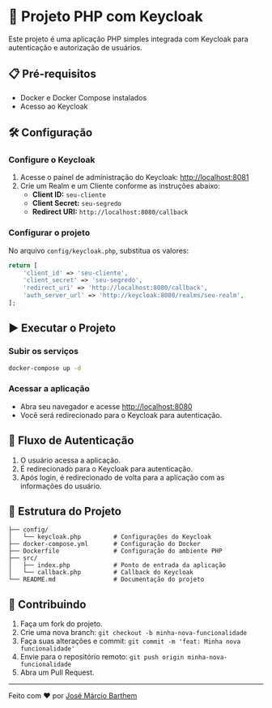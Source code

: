 # 🚀 Projeto PHP com Keycloak

Este projeto é uma aplicação PHP simples integrada com Keycloak para autenticação e autorização de usuários.

## 📋 Pré-requisitos

- Docker e Docker Compose instalados
- Acesso ao Keycloak

## 🛠️ Configuração

### Configure o Keycloak

1. Acesse o painel de administração do Keycloak: [http://localhost:8081](http://localhost:8081)
2. Crie um Realm e um Cliente conforme as instruções abaixo:
   - **Client ID:** `seu-cliente`
   - **Client Secret:** `seu-segredo`
   - **Redirect URI:** `http://localhost:8080/callback`

### Configurar o projeto

No arquivo `config/keycloak.php`, substitua os valores:

```php
return [
    'client_id' => 'seu-cliente',
    'client_secret' => 'seu-segredo',
    'redirect_uri' => 'http://localhost:8080/callback',
    'auth_server_url' => 'http://keycloak:8080/realms/seu-realm',
];
```

## ▶️ Executar o Projeto

### Subir os serviços

```bash
docker-compose up -d
```

### Acessar a aplicação

- Abra seu navegador e acesse [http://localhost:8080](http://localhost:8080)
- Você será redirecionado para o Keycloak para autenticação.

## 🔄 Fluxo de Autenticação

1. O usuário acessa a aplicação.
2. É redirecionado para o Keycloak para autenticação.
3. Após login, é redirecionado de volta para a aplicação com as informações do usuário.

## 📝 Estrutura do Projeto

```plaintext
├── config/
│   └── keycloak.php         # Configurações do Keycloak
├── docker-compose.yml       # Configuração do Docker
├── Dockerfile               # Configuração do ambiente PHP
├── src/
│   ├── index.php            # Ponto de entrada da aplicação
│   └── callback.php         # Callback do Keycloak
└── README.md                # Documentação do projeto
```

## 🤝 Contribuindo

1. Faça um fork do projeto.
2. Crie uma nova branch: `git checkout -b minha-nova-funcionalidade`
3. Faça suas alterações e commit: `git commit -m 'feat: Minha nova funcionalidade'`
4. Envie para o repositório remoto: `git push origin minha-nova-funcionalidade`
5. Abra um Pull Request.

---

Feito com ❤️ por [José Márcio Barthem](https://github.com/marciodeveloper)
